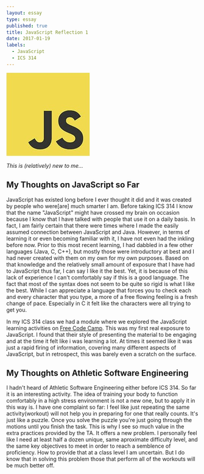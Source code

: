 ```yaml
---
layout: essay
type: essay
published: true
title: JavaScript Reflection 1
date: 2017-01-19
labels:
  - JavaScript
  - ICS 314
---
```

<img class="ui tiny right spaced image" src="../images/Javascript.jpg">

*This is (relatively) new to me...*

## My Thoughts on JavaScript so Far
JavaScript has existed long before I ever thought it did and it was created by people who were[are] much smarter I am. Before taking ICS 314 I know that the name "JavaScript" might have crossed my brain on occasion because I know that I have talked with people that use it on a daily basis. In fact, I am fairly certain that there were times where I made the easily assumed connection between JavaScript and Java. However, in terms of learning it or even becoming familiar with it, I have not even had the inkling before now. Prior to this most recent learning, I had dabbled in a few other languages (Java, C, C++), but mostly those were introductory at best and I had never created with them on my own for my own purposes. Based on that knowledge and the relatively small amount of exposure that I have had to JavaScript thus far, I can say I like it the best. Yet, it is because of this lack of experience I can't comfortably say if this is a good language. The fact that most of the syntax does not seem to be quite so rigid is what I like the best. While I can appreciate a language that forces you to check each and every character that you type, a more of a free flowing feeling is a fresh change of pace. Especially in C it felt like the characters were all trying to get you.

In my ICS 314 class we had a module where we explored the JavaScript learning activities on [Free Code Camp](https://www.freecodecamp.com). This was my first real exposure to JavaScript. I found that their style of presenting the material to be engaging and at the time it felt like i was learning a lot. At times it seemed like it was just a rapid firing of information, covering many different aspects of JavaScript, but in retrospect, this was barely even a scratch on the surface. 

## My Thoughts on Athletic Software Engineering
I hadn't heard of Athletic Software Engineering either before ICS 314. So far it is an interesting activity. The idea of training your body to function comfortably in a high stress environment is not a new one, but to apply it in this way is. I have one complaint so far: I feel like just repeating the same activity(workout) will not help you in preparing for one that really counts. It's just like a puzzle. Once you solve the puzzle you're just going through the motions until you finish the task. This is why I see so much value in the extra practices provided by the TA. It offers a new problem. I personally feel like I need at least half a dozen unique, same aproximate difficulty level, and the same key objectives to meet in order to reach a semblence of proficiency. How to provide that at a class level I am uncertain. But I do know that in solving this problem those that perform all of the workouts will be much better off.
